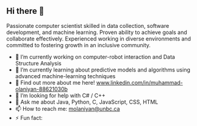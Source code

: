 ## Hi there 👋


Passionate computer scientist skilled in data collection, software development, and machine learning. Proven ability to achieve goals and collaborate effectively. Experienced working in diverse environments and committed to fostering growth in an inclusive community.

- 🔭 I’m currently working on computer-robot interaction and Data Structure Analysis
- 🌱 I’m currently learning about predictive models and algorithms using advanced machine-learning techniques
- 🧾 Find out more about me here! www.linkedin.com/in/muhammad-olaniyan-88621030b 
- 🤔 I’m looking for help with C# / C++
- 💬 Ask me about Java, Python, C, JavaScript, CSS, HTML
- 📫 How to reach me: molaniyan@unbc.ca
- ⚡ Fun fact: 

